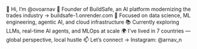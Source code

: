 👋 Hi, I’m @ovoarnav
🚀 Founder of BuildSafe, an AI platform modernizing the trades industry → buildsafe-1.onrender.com
🧠 Focused on data science, ML engineering, agentic AI, and cloud infrastructure
📚 Currently exploring LLMs, real-time AI agents, and MLOps at scale
🌍 I've lived in 7 countries — global perspective, local hustle
📫 Let’s connect → Instagram: @arnav_n
